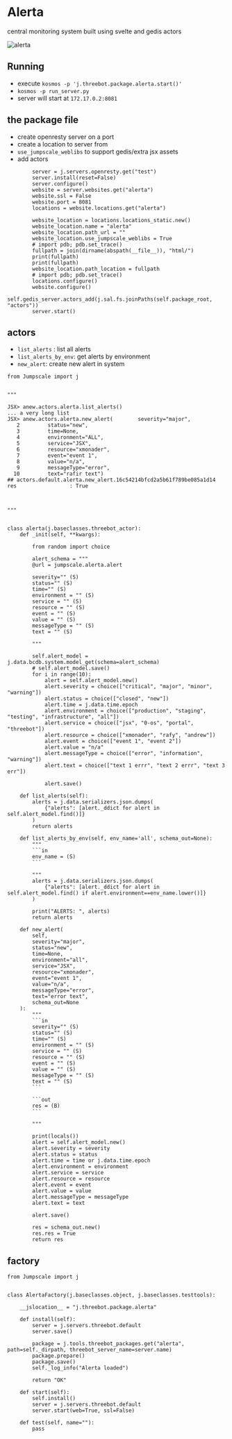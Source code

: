 # Alerta

central monitoring system built using svelte and gedis actors

![alerta](./alerta.jpg)

## Running 

- execute `kosmos -p 'j.threebot.package.alerta.start()'`
- `kosmos -p run_server.py`
- server will start at `172.17.0.2:8081`

## the package file

- create openresty server on a port
- create a location to server from
- `use_jumpscale_weblibs` to support gedis/extra jsx assets
- add actors

```python3
        server = j.servers.openresty.get("test")
        server.install(reset=False)
        server.configure()
        website = server.websites.get("alerta")
        website.ssl = False
        website.port = 8081
        locations = website.locations.get("alerta")

        website_location = locations.locations_static.new()
        website_location.name = "alerta"
        website_location.path_url = ""
        website_location.use_jumpscale_weblibs = True
        # import pdb; pdb.set_trace()
        fullpath = join(dirname(abspath(__file__)), "html/")
        print(fullpath)
        print(fullpath)
        website_location.path_location = fullpath
        # import pdb; pdb.set_trace()
        locations.configure()
        website.configure()
        self.gedis_server.actors_add(j.sal.fs.joinPaths(self.package_root, "actors"))
        server.start()
```


## actors

- `list_alerts` : list all alerts 
- `list_alerts_by_env`: get alerts by environment
- `new_alert`: create new alert in system
```python3
from Jumpscale import j


"""

JSX> anew.actors.alerta.list_alerts() 
... a very long list
JSX> anew.actors.alerta.new_alert(        severity="major", 
   2         status="new", 
   3         time=None, 
   4         environment="ALL", 
   5         service="JSX", 
   6         resource="xmonader", 
   7         event="event 1", 
   8         value="n/a", 
   9         messageType="error", 
  10         text="rafir text")                                                                                        
## actors.default.alerta.new_alert.16c54214bfcd2a5b61f789be085a1d14
res                 : True



"""


class alerta(j.baseclasses.threebot_actor):
    def _init(self, **kwargs):

        from random import choice

        alert_schema = """
        @url = jumpscale.alerta.alert

        severity="" (S)
        status="" (S)
        time="" (S)  
        environment = "" (S)
        service = "" (S)
        resource = "" (S)
        event = "" (S)
        value = "" (S)
        messageType = "" (S)
        text = "" (S)

        """

        self.alert_model = j.data.bcdb.system.model_get(schema=alert_schema)
        # self.alert_model.save()
        for i in range(10):
            alert = self.alert_model.new()
            alert.severity = choice(["critical", "major", "minor", "warning"])
            alert.status = choice(["closed", "new"])
            alert.time = j.data.time.epoch
            alert.environment = choice(["production", "staging", "testing", "infrastructure", "all"])
            alert.service = choice(["jsx", "0-os", "portal", "threebot"])
            alert.resource = choice(["xmonader", "rafy", "andrew"])
            alert.event = choice(["event 1", "event 2"])
            alert.value = "n/a"
            alert.messageType = choice(["error", "information", "warning"])
            alert.text = choice(["text 1 errr", "text 2 errr", "text 3 err"])

            alert.save()

    def list_alerts(self):
        alerts = j.data.serializers.json.dumps(
            {"alerts": [alert._ddict for alert in self.alert_model.find()]}
        )
        return alerts

    def list_alerts_by_env(self, env_name='all', schema_out=None):
        """
        ```in
        env_name = (S)
        ```

        """
        alerts = j.data.serializers.json.dumps(
            {"alerts": [alert._ddict for alert in self.alert_model.find() if alert.environment==env_name.lower()]}
        )
        
        print("ALERTS: ", alerts)
        return alerts

    def new_alert(
        self,
        severity="major",
        status="new",
        time=None,
        environment="all",
        service="JSX",
        resource="xmonader",
        event="event 1",
        value="n/a",
        messageType="error",
        text="error text",
        schema_out=None
    ):
        """
        ```in 
        severity="" (S)
        status="" (S)
        time="" (S)  
        environment = "" (S)
        service = "" (S)
        resource = "" (S)
        event = "" (S)
        value = "" (S)
        messageType = "" (S)
        text = "" (S)
        ```

        ```out
        res = (B)
        ```        

        """

        print(locals())
        alert = self.alert_model.new()
        alert.severity = severity
        alert.status = status
        alert.time = time or j.data.time.epoch
        alert.environment = environment
        alert.service = service
        alert.resource = resource
        alert.event = event
        alert.value = value
        alert.messageType = messageType
        alert.text = text

        alert.save()

        res = schema_out.new()
        res.res = True
        return res
```

## factory

```python3
from Jumpscale import j


class AlertaFactory(j.baseclasses.object, j.baseclasses.testtools):

    __jslocation__ = "j.threebot.package.alerta"

    def install(self):
        server = j.servers.threebot.default
        server.save()

        package = j.tools.threebot_packages.get("alerta", path=self._dirpath, threebot_server_name=server.name)
        package.prepare()
        package.save()
        self._log_info("Alerta loaded")

        return "OK"

    def start(self):
        self.install()
        server = j.servers.threebot.default
        server.start(web=True, ssl=False)

    def test(self, name=""):
        pass

```